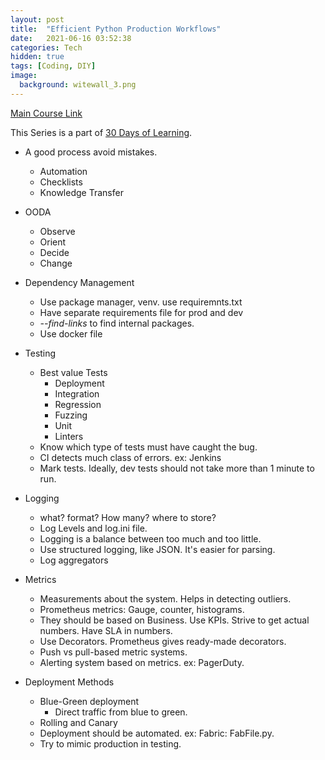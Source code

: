 ```yaml
---
layout: post
title:  "Efficient Python Production Workflows"
date:   2021-06-16 03:52:38
categories: Tech
hidden: true
tags: [Coding, DIY]
image:
  background: witewall_3.png
---
```


[Main Course Link](https://www.linkedin.com/learning/efficient-python-production-workflows/)

This Series is a part of [30 Days of Learning](https://www.notion.so/yogeshpandey/June-30-Days-of-Learning-65a60adfdd504eb2b989649fef13e6d2).

- A good process avoid mistakes.
    - Automation
    - Checklists
    - Knowledge Transfer

- OODA
    - Observe
    - Orient
    - Decide
    - Change

- Dependency Management
    - Use package manager, venv. use requiremnts.txt
    - Have separate requirements file for prod and dev
    - _--find-links_ to find internal packages.
    - Use docker file

- Testing
    - Best value Tests 
        - Deployment
        - Integration
        - Regression
        - Fuzzing
        - Unit
        - Linters
    - Know which type of tests must have caught the bug.
    - CI detects much class of errors. ex: Jenkins
    - Mark tests. Ideally, dev tests should not take more than 1 minute to run. 

- Logging
    - what? format? How many? where to store?
    - Log Levels and log.ini file.
    - Logging is a balance between too much and too little.
    - Use structured logging, like JSON. It's easier for parsing.
    - Log aggregators

- Metrics
    - Measurements about the system. Helps in detecting outliers.
    - Prometheus metrics: Gauge, counter, histograms.
    - They should be based on Business. Use KPIs. Strive to get actual numbers. Have SLA in numbers.
    - Use Decorators. Prometheus gives ready-made decorators.
    - Push vs pull-based metric systems.
    - Alerting system based on metrics. ex: PagerDuty. 

- Deployment Methods
    - Blue-Green deployment
        - Direct traffic from blue to green.
    - Rolling and Canary
    - Deployment should be automated. ex: Fabric: FabFile.py.
    - Try to mimic production in testing.